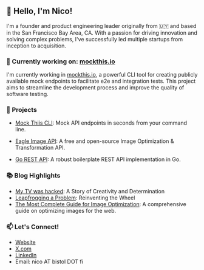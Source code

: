 ## 👋 Hello, I'm Nico!

I'm a founder and product engineering leader originally from 🇺🇾 and based in the San Francisco Bay Area, CA. With a passion for driving innovation and solving complex problems, I've successfully led multiple startups from inception to acquisition.

### 🚀 Currently working on: [mockthis.io](https://mockthis.io)

I'm currently working in [mockthis.io](https://mockthis.io), a powerful CLI tool for creating publicly available mock endpoints to facilitate e2e and integration tests. This project aims to streamline the development process and improve the quality of software testing.

### 🌟 Projects
- [Mock Thiis CLI](https://github.com/nicobistolfi/mockthis-cli): Mock API endpoints in seconds from your command line.

- [Eagle Image API](https://github.com/nicobistolfi/eagle-image-api): A free and open-source Image Optimization & Transformation API.

- [Go REST API](https://github.com/nicobistolfi/go-rest-api): A robust boilerplate REST API implementation in Go.

### 📚 Blog Highlights

- [My TV was hacked](https://nico.bistol.fi/blog/hacking): A Story of Creativity and Determination
- [Leapfrogging a Problem](https://nico.bistol.fi/blog/leap-frog): Reinventing the Wheel
- [The Most Complete Guide for Image Optimization](https://www.piio.co/blog/the-most-complete-guide-for-image-optimization): A comprehensive guide on optimizing images for the web.


### 📫 Let's Connect!

- [Website](https://nico.bistol.fi)
- [X.com](https://x.com/nicobistolfi)
- [LinkedIn](https://www.linkedin.com/in/nicolasbistolfi/)
- Email: nico AT bistol DOT fi
